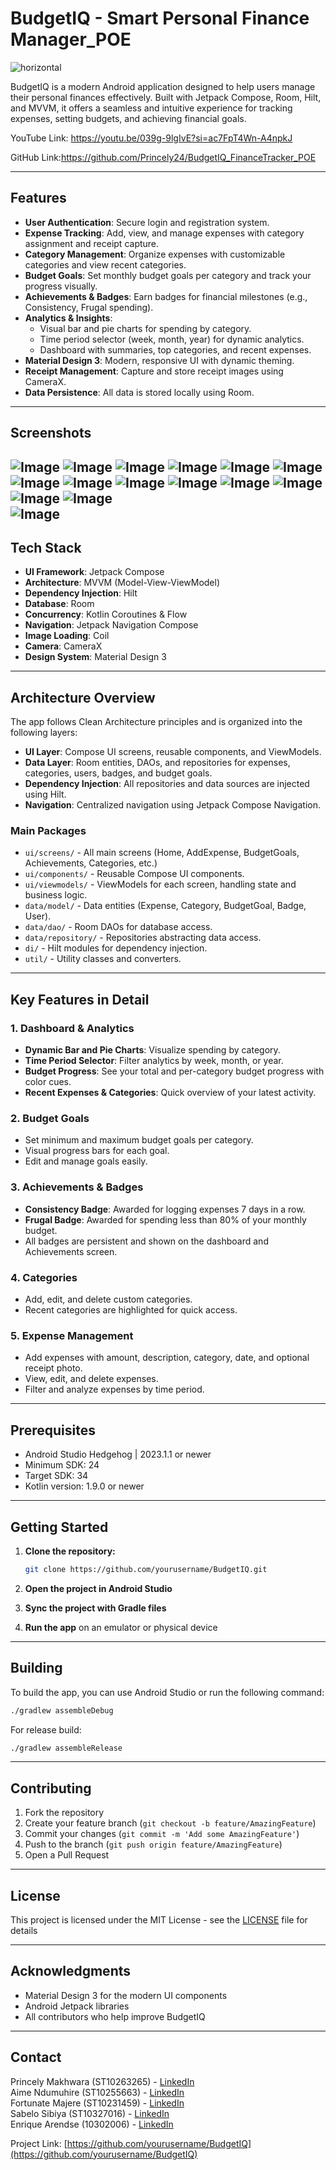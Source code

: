 # BudgetIQ - Smart Personal Finance Manager_POE

![horizontal](https://github.com/user-attachments/assets/3828d66d-cbcf-476b-81ff-380e287ff845)

BudgetIQ is a modern Android application designed to help users manage their personal finances effectively. Built with Jetpack Compose, Room, Hilt, and MVVM, it offers a seamless and intuitive experience for tracking expenses, setting budgets, and achieving financial goals.

YouTube Link: https://youtu.be/039g-9lgIvE?si=ac7FpT4Wn-A4npkJ

GitHub Link:https://github.com/Princely24/BudgetIQ_FinanceTracker_POE

---

## Features

- **User Authentication**: Secure login and registration system.
- **Expense Tracking**: Add, view, and manage expenses with category assignment and receipt capture.
- **Category Management**: Organize expenses with customizable categories and view recent categories.
- **Budget Goals**: Set monthly budget goals per category and track your progress visually.
- **Achievements & Badges**: Earn badges for financial milestones (e.g., Consistency, Frugal spending).
- **Analytics & Insights**:
  - Visual bar and pie charts for spending by category.
  - Time period selector (week, month, year) for dynamic analytics.
  - Dashboard with summaries, top categories, and recent expenses.
- **Material Design 3**: Modern, responsive UI with dynamic theming.
- **Receipt Management**: Capture and store receipt images using CameraX.
- **Data Persistence**: All data is stored locally using Room.

---

## Screenshots
![Image](https://github.com/user-attachments/assets/b47cb694-038a-4b4a-99e8-587f16198089)
![Image](https://github.com/user-attachments/assets/a775646c-9c9f-47b8-a434-002bb6882e27)
![Image](https://github.com/user-attachments/assets/bf46656b-48da-413d-89e7-4fbd40652b2d)
![Image](https://github.com/user-attachments/assets/d5cfb5b3-ecc5-429f-af84-d7b8d7d05d7b)
![Image](https://github.com/user-attachments/assets/97044aab-7b10-4f7c-9a87-091109e020a0)
![Image](https://github.com/user-attachments/assets/c8c7e3e4-3305-4ad6-9355-639b2c7e1adb)
![Image](https://github.com/user-attachments/assets/80e1ce07-4cf1-48f6-be7c-ac7d6192281f)
![Image](https://github.com/user-attachments/assets/11cb9f0d-f0fb-4113-b7db-abdad45be064) 
![Image](https://github.com/user-attachments/assets/e6380d11-4151-4762-b624-928fbb5e2c43) 
![Image](https://github.com/user-attachments/assets/0e2696d8-d208-4dd9-9cbd-abdda77d8142)
![Image](https://github.com/user-attachments/assets/8d10595c-2af2-4dc9-82a1-aafd39680078) 
![Image](https://github.com/user-attachments/assets/a41c055f-289c-430a-948e-aeee0c0dce70)
![Image](https://github.com/user-attachments/assets/f37a00d7-53e9-45f6-a576-f69b98c2d99a)
![Image](https://github.com/user-attachments/assets/4a51f5b6-9aed-4b4b-8a95-bfce94444c60)    
![Image](https://github.com/user-attachments/assets/7a09a43a-49c2-464b-8198-841d14aceddc)
---

## Tech Stack

- **UI Framework**: Jetpack Compose
- **Architecture**: MVVM (Model-View-ViewModel)
- **Dependency Injection**: Hilt
- **Database**: Room
- **Concurrency**: Kotlin Coroutines & Flow
- **Navigation**: Jetpack Navigation Compose
- **Image Loading**: Coil
- **Camera**: CameraX
- **Design System**: Material Design 3

---

## Architecture Overview

The app follows Clean Architecture principles and is organized into the following layers:

- **UI Layer**: Compose UI screens, reusable components, and ViewModels.
- **Data Layer**: Room entities, DAOs, and repositories for expenses, categories, users, badges, and budget goals.
- **Dependency Injection**: All repositories and data sources are injected using Hilt.
- **Navigation**: Centralized navigation using Jetpack Compose Navigation.

### Main Packages

- `ui/screens/` - All main screens (Home, AddExpense, BudgetGoals, Achievements, Categories, etc.)
- `ui/components/` - Reusable Compose UI components.
- `ui/viewmodels/` - ViewModels for each screen, handling state and business logic.
- `data/model/` - Data entities (Expense, Category, BudgetGoal, Badge, User).
- `data/dao/` - Room DAOs for database access.
- `data/repository/` - Repositories abstracting data access.
- `di/` - Hilt modules for dependency injection.
- `util/` - Utility classes and converters.

---

## Key Features in Detail

### 1. Dashboard & Analytics
- **Dynamic Bar and Pie Charts**: Visualize spending by category.
- **Time Period Selector**: Filter analytics by week, month, or year.
- **Budget Progress**: See your total and per-category budget progress with color cues.
- **Recent Expenses & Categories**: Quick overview of your latest activity.

### 2. Budget Goals
- Set minimum and maximum budget goals per category.
- Visual progress bars for each goal.
- Edit and manage goals easily.

### 3. Achievements & Badges
- **Consistency Badge**: Awarded for logging expenses 7 days in a row.
- **Frugal Badge**: Awarded for spending less than 80% of your monthly budget.
- All badges are persistent and shown on the dashboard and Achievements screen.

### 4. Categories
- Add, edit, and delete custom categories.
- Recent categories are highlighted for quick access.

### 5. Expense Management
- Add expenses with amount, description, category, date, and optional receipt photo.
- View, edit, and delete expenses.
- Filter and analyze expenses by time period.

---

## Prerequisites

- Android Studio Hedgehog | 2023.1.1 or newer
- Minimum SDK: 24
- Target SDK: 34
- Kotlin version: 1.9.0 or newer

---

## Getting Started

1. **Clone the repository:**
   ```bash
   git clone https://github.com/yourusername/BudgetIQ.git
   ```

2. **Open the project in Android Studio**

3. **Sync the project with Gradle files**

4. **Run the app** on an emulator or physical device

---

## Building

To build the app, you can use Android Studio or run the following command:

```bash
./gradlew assembleDebug
```

For release build:
```bash
./gradlew assembleRelease
```

---

## Contributing

1. Fork the repository
2. Create your feature branch (`git checkout -b feature/AmazingFeature`)
3. Commit your changes (`git commit -m 'Add some AmazingFeature'`)
4. Push to the branch (`git push origin feature/AmazingFeature`)
5. Open a Pull Request

---

## License

This project is licensed under the MIT License - see the [LICENSE](LICENSE) file for details

---

## Acknowledgments

- Material Design 3 for the modern UI components
- Android Jetpack libraries
- All contributors who help improve BudgetIQ

---

## Contact

Princely Makhwara (ST10263265) - [LinkedIn](https://www.linkedin.com/in/princely-makhwara-096285197)  
Aime Ndumuhire (ST10255663) - [LinkedIn](https://www.linkedin.com/in/aime-ishimwe-675557272/)  
Fortunate Majere (ST10231459) - [LinkedIn](https://za.linkedin.com/in/fortunate-majere-205933289)  
Sabelo Sibiya (ST10327016) - [LinkedIn](https://za.linkedin.com/in/sabelo-sibiya-712935289)  
Enrique Arendse (10302006) - [LinkedIn](https://www.linkedin.com/in/enrique-arendse-033700231?utm_source=share&utm_campaign=share_via&utm_content=profile&utm_medium=android_app)

Project Link: [https://github.com/yourusername/BudgetIQ](https://github.com/yourusername/BudgetIQ)
